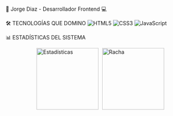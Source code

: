 🚀 Jorge Diaz - Desarrollador Frontend 💻


🛠 TECNOLOGÍAS QUE DOMINO
<img src="https://img.shields.io/badge/HTML5-E34F26?style=for-the-badge&logo=html5&logoColor=white&labelColor=000000" alt="HTML5"/> <img src="https://img.shields.io/badge/CSS3-1572B6?style=for-the-badge&logo=css3&logoColor=white&labelColor=000000" alt="CSS3"/> <img src="https://img.shields.io/badge/JavaScript-F7DF1E?style=for-the-badge&logo=javascript&logoColor=black&labelColor=000000" alt="JavaScript"/>

📊 ESTADÍSTICAS DEL SISTEMA
<div style="display: flex; justify-content: center; gap: 10px; flex-wrap: wrap;"> <img src="https://github-readme-stats.vercel.app/api?username=JorgeDiaz&show_icons=true&theme=dark&hide_border=true&bg_color=000000&title_color=00ff41&text_color=00ff88&icon_color=00ff41" alt="Estadísticas" height="165"/> <img src="https://github-readme-streak-stats.herokuapp.com/?user=JorgeDiaz&theme=dark&hide_border=true&background=000000&stroke=00ff41&ring=00ff41&fire=00ff41&currStreakNum=00ff88&currStreakLabel=00ff88&sideNums=00ff88&sideLabels=00ff88&dates=00ff88" alt="Racha" height="165"/> </div>


